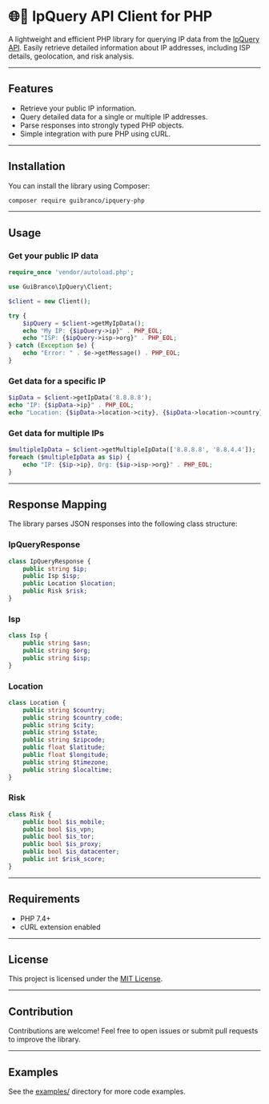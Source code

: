 # 🌐📍 IpQuery API Client for PHP

A lightweight and efficient PHP library for querying IP data from the [IpQuery API](https://ipquery.io/).
Easily retrieve detailed information about IP addresses, including ISP details, geolocation, and risk analysis.

---

## Features

- Retrieve your public IP information.
- Query detailed data for a single or multiple IP addresses.
- Parse responses into strongly typed PHP objects.
- Simple integration with pure PHP using cURL.

---

## Installation

You can install the library using Composer:

```bash
composer require guibranco/ipquery-php
```

---

## Usage

### Get your public IP data

```php
require_once 'vendor/autoload.php';

use GuiBranco\IpQuery\Client;

$client = new Client();

try {
    $ipQuery = $client->getMyIpData();
    echo "My IP: {$ipQuery->ip}" . PHP_EOL;
    echo "ISP: {$ipQuery->isp->org}" . PHP_EOL;
} catch (Exception $e) {
    echo "Error: " . $e->getMessage() . PHP_EOL;
}
```

### Get data for a specific IP

```php
$ipData = $client->getIpData('8.8.8.8');
echo "IP: {$ipData->ip}" . PHP_EOL;
echo "Location: {$ipData->location->city}, {$ipData->location->country}" . PHP_EOL;
```

### Get data for multiple IPs

```php
$multipleIpData = $client->getMultipleIpData(['8.8.8.8', '8.8.4.4']);
foreach ($multipleIpData as $ip) {
    echo "IP: {$ip->ip}, Org: {$ip->isp->org}" . PHP_EOL;
}
```

---

## Response Mapping

The library parses JSON responses into the following class structure:

### IpQueryResponse

```php
class IpQueryResponse {
    public string $ip;
    public Isp $isp;
    public Location $location;
    public Risk $risk;
}
```

### Isp

```php
class Isp {
    public string $asn;
    public string $org;
    public string $isp;
}
```

### Location

```php
class Location {
    public string $country;
    public string $country_code;
    public string $city;
    public string $state;
    public string $zipcode;
    public float $latitude;
    public float $longitude;
    public string $timezone;
    public string $localtime;
}
```

### Risk

```php
class Risk {
    public bool $is_mobile;
    public bool $is_vpn;
    public bool $is_tor;
    public bool $is_proxy;
    public bool $is_datacenter;
    public int $risk_score;
}
```

---

## Requirements

- PHP 7.4+
- cURL extension enabled

---

## License

This project is licensed under the [MIT License](LICENSE).

---

## Contribution

Contributions are welcome! Feel free to open issues or submit pull requests to improve the library.

---

## Examples

See the [examples/](https://github.com/guibranco/ipquery-php/tree/main/examples/) directory for more code examples.
